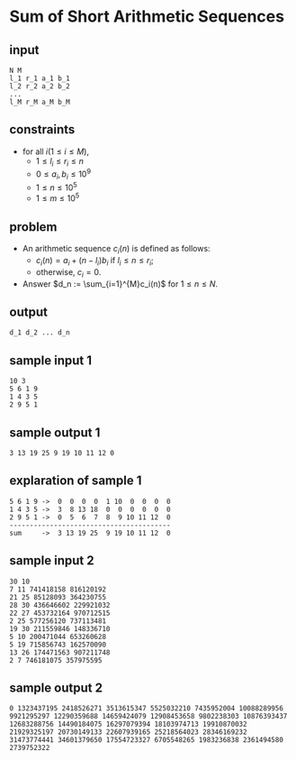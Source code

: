# Sum of Short Arithmetic Sequences

## input
    N M
    l_1 r_1 a_1 b_1
    l_2 r_2 a_2 b_2
    ...
    l_M r_M a_M b_M 

## constraints
- for all $i (1 \le i \le M)$,
    - $1 \le l_i \le r_i \le n$
    - $0 \le a_i, b_i \le 10^{9}$
    - $1 \le n \le 10^{5}$
    - $1 \le m \le 10^{5}$

## problem
- An arithmetic sequence $c_i(n)$ is defined as follows:
    - $c_i(n) = a_i + (n - l_i)b_i$ if $l_i \le n \le r_i$;
    - otherwise, $c_i = 0$.
- Answer $d_n := \sum_{i=1}^{M}c_i(n)$ for $1 \le n \le N$.

## output
    d_1 d_2 ... d_n

## sample input 1
    10 3
    5 6 1 9
    1 4 3 5
    2 9 5 1
## sample output 1
    3 13 19 25 9 19 10 11 12 0

## explaration of sample 1
    5 6 1 9 ->  0  0  0  0  1 10  0  0  0  0
    1 4 3 5 ->  3  8 13 18  0  0  0  0  0  0
    2 9 5 1 ->  0  5  6  7  8  9 10 11 12  0
    ----------------------------------------
    sum     ->  3 13 19 25  9 19 10 11 12  0

## sample input 2
    30 10
    7 11 741418158 816120192
    21 25 85128093 364230755
    28 30 436646602 229921032
    22 27 453732164 970712515
    2 25 577256120 737113481
    19 30 211559846 148336710
    5 10 200471044 653260628
    5 19 715856743 162570090
    13 26 174471563 907211748
    2 7 746181075 357975595
## sample output 2
    0 1323437195 2418526271 3513615347 5525032210 7435952004 10088289956 9921295297 12290359688 14659424079 12908453658 9802238303 10876393437 12683288756 14490184075 16297079394 18103974713 19910870032 21929325197 20730149133 22607939165 25218564023 28346169232 31473774441 34601379650 17554723327 6705548265 1983236838 2361494580 2739752322